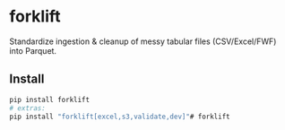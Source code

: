 # forklift

Standardize ingestion & cleanup of messy tabular files (CSV/Excel/FWF) into Parquet.

## Install
```bash
pip install forklift
# extras:
pip install "forklift[excel,s3,validate,dev]"# forklift